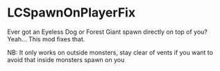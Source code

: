# LCSpawnOnPlayerFix
Ever got an Eyeless Dog or Forest Giant spawn directly on top of you? Yeah... This mod fixes that.

NB: It only works on outside monsters, stay clear of vents if you want to avoid that inside monsters spawn on you